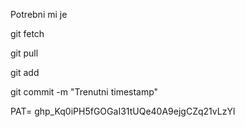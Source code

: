 Potrebni mi je 

git fetch 

git pull 

git add 

git commit -m "Trenutni timestamp"

PAT= 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